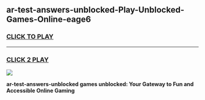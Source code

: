 
## ar-test-answers-unblocked-Play-Unblocked-Games-Online-eage6
<h3>
<a href="https://premium76.site?title=ar-test-answers-unblocked&ref=25A">CLICK TO PLAY</a></h3>
<hr>

<h3>
<a href="https://premium76.site?title=ar-test-answers-unblocked&ref=25A">CLICK 2 PLAY</a>
  
</h3>

<a href="https://premium76.site?title=ar-test-answers-unblocked&ref=25A"><img src="https://clearcache.store/games.png"></a>


**ar-test-answers-unblocked games unblocked: Your Gateway to Fun and Accessible Online Gaming**
